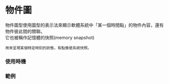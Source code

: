 # 物件圖
物件圖型使用圖型的表示法來顯示軟體系統中「某一個時間點」的物件內容，還有物件彼此間的關聯。  
它也被稱作記憶體的快照(memory snapshot)   

    用來呈現某個特定時刻的狀態，有點像是系統快照。

### 使用時機

### 範例
